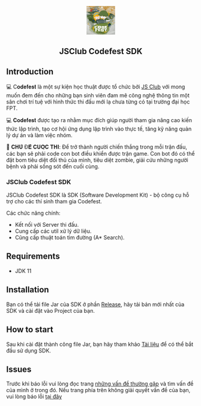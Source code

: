 <p align="center"><img width="15%" src="static/img/codefest_avatar.jpg" alt="icon"></p>
<h2 align="center">JSClub Codefest SDK</h2>

## Introduction

💻 C𝐨𝐝𝐞𝐟𝐞𝐬𝐭 là một sự kiện học thuật được tổ chức bởi [JS Club](https://www.facebook.com/fu.jsclub) với mong muốn đem đến cho những bạn sinh viên đam mê công nghệ thông tin một sân chơi trí tuệ với hình thức thi đấu mới lạ chưa từng có tại trường đại học FPT.

💻 𝐂𝐨𝐝𝐞𝐟𝐞𝐬𝐭 được tạo ra nhằm mục đích giúp người tham gia nâng cao kiến thức lập trình, tạo cơ hội ứng dụng lập trình vào thực tế, tăng kỹ năng quản lý dự án và làm việc nhóm.

🧟 𝐂𝐇𝐔̉ Đ𝐄̂̀ 𝐂𝐔𝐎̣̂𝐂 𝐓𝐇𝐈:
Để trở thành người chiến thắng trong mỗi trận đấu, các bạn sẽ phải code con bot điều khiển được trận game. Con bot đó có thể đặt bom tiêu diệt đối thủ của mình, tiêu diệt zombie, giải cứu những người bệnh và phải sống sót đến cuối cùng.

### JSClub Codefest SDK
JSClub Codefest SDK là SDK (Software Development Kit) - bộ công cụ hỗ trợ cho các thí sinh tham gia Codefest.

Các chức năng chính:
- Kết nối với Server thi đấu.
- Cung cấp các util xử lý dữ liệu.
- Cũng cấp thuật toán tìm đường (A* Search).

## Requirements
- JDK 11

## Installation
Bạn có thể tải file Jar của SDK ở phần [Release](https://github.com/DAN3002/JSClub-CodeFest-SDK/releases), hãy tải bản mới nhất của SDK và cài đặt vào Project của bạn.

## How to start
Sau khi cài đặt thành công file Jar, bạn hãy tham khảo [Tài liệu]() để có thể bắt đầu sử dụng SDK.

## Issues
Trước khi báo lỗi vui lòng đọc trang [những vấn đề thường gặp]() và tìm vấn đề của mình ở trong đó.
Nếu trang phía trên không giải quyết vấn đề của bạn, vui lòng báo lỗi [tại đây]()
